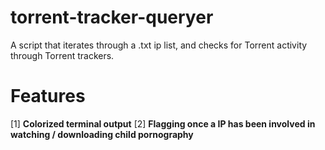 # torrent-tracker-queryer
A script that iterates through a .txt ip list, and checks for Torrent activity through Torrent trackers.

Features
============
[1] **Colorized terminal output**
[2] **Flagging once a IP has been involved in watching / downloading child pornography**
